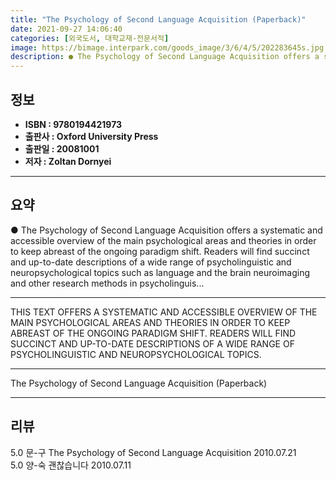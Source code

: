 ```yaml
---
title: "The Psychology of Second Language Acquisition (Paperback)"
date: 2021-09-27 14:06:40
categories: [외국도서, 대학교재-전문서적]
image: https://bimage.interpark.com/goods_image/3/6/4/5/202283645s.jpg
description: ● The Psychology of Second Language Acquisition offers a systematic and accessible overview of the main psychological areas and theories in order to keep abrea
---
```


## **정보**

- **ISBN : 9780194421973**
- **출판사 : Oxford University Press**
- **출판일 : 20081001**
- **저자 : Zoltan Dornyei**

------



## **요약**

●  The Psychology of Second Language Acquisition offers a systematic and accessible overview of the main psychological areas and theories in order to keep abreast of the ongoing paradigm shift. Readers will find succinct and up-to-date descriptions of a wide range of psycholinguistic and neuropsychological topics such as language and the brain neuroimaging and other research methods in psycholinguis...

------

THIS TEXT OFFERS A SYSTEMATIC AND ACCESSIBLE OVERVIEW OF THE MAIN PSYCHOLOGICAL AREAS AND THEORIES IN ORDER TO KEEP ABREAST OF THE ONGOING PARADIGM SHIFT. READERS WILL FIND SUCCINCT AND UP-TO-DATE DESCRIPTIONS OF A WIDE RANGE OF PSYCHOLINGUISTIC AND NEUROPSYCHOLOGICAL TOPICS.

------


The Psychology of Second Language Acquisition (Paperback) 

------


## **리뷰** 

5.0 문-구 The Psychology of Second Language Acquisition  2010.07.21 <br/>5.0 양-숙 괜찮습니다 2010.07.11 <br/>